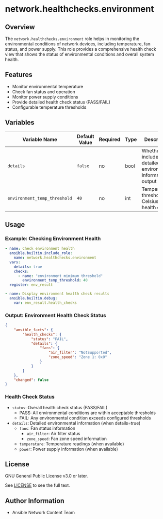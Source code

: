 # network.healthchecks.environment

## Overview
The `network.healthchecks.environment` role helps in monitoring the environmental conditions of network devices, including temperature, fan status, and power supply. This role provides a comprehensive health check view that shows the status of environmental conditions and overall system health.

## Features
- Monitor environmental temperature
- Check fan status and operation
- Monitor power supply conditions
- Provide detailed health check status (PASS/FAIL)
- Configurable temperature thresholds

## Variables
| Variable Name   | Default Value | Required | Type  | Description                                      |
|----------------|--------------|----------|-------|--------------------------------------------------|
| `details` | `false` | no | bool | Whether to include detailed environmental information in output |
| `environment_temp_threshold` | `40` | no | int | Temperature threshold in Celsius for health check |

## Usage

### Example: Checking Environment Health
```yaml
- name: Check environment health
  ansible.builtin.include_role:
    name: network.healthchecks.environment
  vars:
    details: true
    checks:
      - name: "environment minimum threshold"
        environment_temp_threshold: 40
  register: env_result

- name: Display environment health check results
  ansible.builtin.debug:
    var: env_result.health_checks
```

### Output: Environment Health Check Status
```json
{
    "ansible_facts": {
        "health_checks": {
            "status": "FAIL",
            "details": {
                "fans": {
                    "air_filter": "NotSupported",
                    "zone_speed": "Zone 1: 0x0"
                }
            }
        }
    },
    "changed": false
}
```

### Health Check Status
- `status`: Overall health check status (PASS/FAIL)
  - PASS: All environmental conditions are within acceptable thresholds
  - FAIL: Any environmental condition exceeds configured thresholds
- `details`: Detailed environmental information (when details=true)
  - `fans`: Fan status information
    - `air_filter`: Air filter status
    - `zone_speed`: Fan zone speed information
  - `temperature`: Temperature readings (when available)
  - `power`: Power supply information (when available)

## License

GNU General Public License v3.0 or later.

See [LICENSE](https://www.gnu.org/licenses/gpl-3.0.txt) to see the full text.

## Author Information

- Ansible Network Content Team
